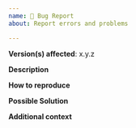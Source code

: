 ```yaml
---
name: 🐛 Bug Report
about: Report errors and problems

---
```


**Version(s) affected**: x.y.z

**Description**  
<!-- A clear and concise description of the problem. -->

**How to reproduce**  
<!-- Code needed to reproduce the problem. -->

**Possible Solution**  
<!--- Optional: only if you have suggestions on a fix/reason for the bug -->

**Additional context**  
<!-- Optional: any other context about the problem: log messages, screenshots, etc. -->
